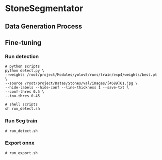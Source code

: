 # StoneSegmentator

## Data Generation Process

## Fine-tuning
### Run detection
```
# python scripts
python detect.py \
--weights /root/project/Modules/yolov5/runs/train/exp4/weights/best.pt \
--source /root/project/Datas/Stones/val/images/[4689]61.jpg \
--hide-labels --hide-conf --line-thickness 1 --save-txt \
--conf-thres 0.5 \
--iou-thres 0.45

# shell scripts
sh run_detect.sh
```
### Run Seg train
```
# run_detect.sh

```
### Export onnx
```
# run_export.sh
```
